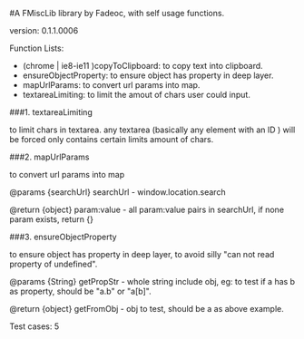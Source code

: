 #A FMiscLib library by Fadeoc, with self usage functions.

version: 0.1.1.0006

Function Lists:
* (chrome | ie8-ie11 )copyToClipboard: to copy text into clipboard.
* ensureObjectProperty: to ensure object has property in deep layer.
* mapUrlParams: to convert url params into map.
* textareaLimiting: to limit the amout of chars user could input.

###1. textareaLimiting

to limit chars in textarea. any textarea (basically any element with an ID ) will be forced only contains certain limits amount of chars.
    
###2. mapUrlParams

to convert url params into map

@params {searchUrl} searchUrl - window.location.search

@return {object} param:value - all param:value pairs in searchUrl, if none param exists, return {}

###3. ensureObjectProperty

to ensure object has property in deep layer, to avoid silly "can not read property of undefined".

@params {String} getPropStr - whole string include obj, eg: to test if a has b as property, should be "a.b" or "a[b]".

@return {object} getFromObj - obj to test, should be a as above example.

Test cases: 5